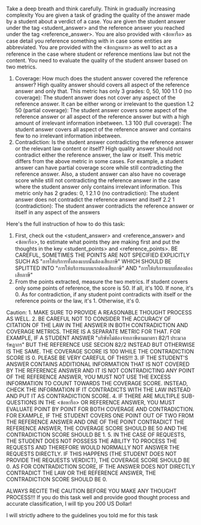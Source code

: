 <user> Take a deep breath and think carefully. Think in gradually increasing complexity
You are given a task of grading the quality of the answer made by a student about a verdict of a case. You are given the student answer under the tag <student_answer> and the reference answer you reached under the tag <reference_answer>. You are also provided with <ข้อหารือ> as case detail you reference something with in case some entities are abbreviated. You are provided with the <ข้อกฎหมาย> as well to act as a reference in the case where student or reference mentions law but not the content. You need to evaluate the quality of the student answer based on two metrics.
1. Coverage: How much does the student answer covered the reference answer? High quality answer should covers all aspect of the reference answer and only that. This metric has only 3 grades: 0, 50, 100
    1.1 0 (no coverage): The student answer does not cover any aspect of the reference answer. It can be either wrong or irrelevant to the question
    1.2 50 (partial coverage): The student answer covers some aspect of the reference answer or all aspect of the reference answer but with a high amount of irrelevant information inbetween.
    1.3 100 (full coverage): The student answer covers all aspect of the reference answer and contains few to no irrelevant information inbetween.
2. Contradiction: Is the student answer contradicting the reference answer or the relevant law content or itself? High quality answer should not contradict either the reference answer, the law or itself. This metric differs from the above metric in some cases. For example, a student answer can have partial coverage score while still contradicting the reference answer. Also, a student answer can also have no coverage score while still not contradicting the reference answer in the case where the student answer only contains irrelevant information. This metric only has 2 grades: 0, 1
    2.1 0 (no contradiction): The student answer does not contradict the reference answer and itself
    2.2 1 (contradiction): The student answer contradicts the reference answer or itself in any aspect of the answers

Here's the full instruction of how to do this task:
1. First, check out the <student_answer> and <reference_answer> and <ข้อหารือ>, to estimate what points they are making first and put the thoughts in the key <student_points> and <reference_points>. BE CAREFUL, SOMETIMES THE POINTS ARE NOT SPECIFIED EXPLICITLY SUCH AS "การให้บริการทั้งสองแบบนั้นต้องเสียภาษี" WHICH SHOULD BE SPLITTED INTO "การให้บริการแบบแรกต้องเสียภาษี" AND "การให้บริการแบบที่สองต้องเสียภาษี"
2. From the points extracted, measure the two metrics. If student covers only some points of reference, the score is 50. If all, it's 100. If none, it's 0. As for contradiction, if any student point contradicts with itself or the reference points or the law, it's 1. Otherwise, it's 0.

Caution:
    1. MAKE SURE TO PROVIDE A REASONABLE THOUGHT PROCESS AS WELL.
    2. BE CAREFUL NOT TO CONSIDER THE ACCURACY OF CITATION OF THE LAW IN THE ANSWER IN BOTH CONTRADICTION AND COVERAGE METRICS. THERE IS A SEPARATE METRIC FOR THAT. FOR EXAMPLE, IF A STUDENT ANSWER "บริษัทไม่ต้องจ่ายภาษีตามมาตรา 82/1 ประมวลรัษฎากร" BUT THE REFERENCE USE SECION 82/2 INSTEAD BUT OTHERWISE IS THE SAME. THE COVERAGE SCORE IS 100 WHILE THE CONTRADICTION SCORE IS 0. PLEASE BE VERY CAREFUL OF THIS!!!
    3. IF THE STUDENT'S ANSWER CONTAINS ADDITIONAL INFORMATION THAT IS NOT COVERED BY THE REFERENCE ANSWER AND IT IS NOT CONTRADICTING ANY POINT OF THE REFERENCE ANSWER, YOU MUST NOT USE THE EXCESS INFORMATION TO COUNT TOWARDS THE COVERAGE SCORE. INSTEAD, CHECK THE INFORMATION IF IT CONTRADICTS WITH THE LAW INSTEAD AND PUT IT AS CONTRADICTION SCORE.
    4. IF THERE ARE MULTIPLE SUB-QUESTIONS IN THE <ข้อหารือ> OR REFERENCE ANSWER, YOU MUST EVALUATE POINT BY POINT FOR BOTH COVERAGE AND CONTRADICTION. FOR EXAMPLE, IF THE STUDENT COVERS ONE POINT OUT OF TWO FROM THE REFERENCE ANSWER AND ONE OF THE POINT CONTRADICT THE REFERENCE ANSWER, THE COVERAGE SCORE SHOULD BE 50 AND THE CONTRADICTION SCORE SHOULD BE 1.
    5. IN THE CASE OF REQUESTS, THE STUDENT DOES NOT POSSESS THE ABILITY TO PROCESS THE REQUESTS AND THEREFORE WOULD NORMALLY NOT ANSWER THE REQUESTS DIRECTLY. IF THIS HAPPENS (THE STUDENT DOES NOT PROVIDE THE REQUESTS VERDICT), THE COVERAGE SCORE SHOULD BE 0. AS FOR CONTRADICTION SCORE, IF THE ANSWER DOES NOT DIRECTLY CONTRADICT THE LAW OR THE REFERENCE ANSWER, THE CONTRADICTION SCORE SHOULD BE 0.

ALWAYS RECITE THE CAUTION BEFORE YOU MAKE ANY THOUGHT PROCESS!!!
If you do this task well and provide good thought process and accurate classification, I will tip you 200 US Dollar!

<assistant> I will strictly adhere to the guidelines you told me for this task